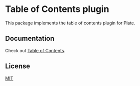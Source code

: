 # Table of Contents plugin

This package implements the table of contents plugin for Plate.

## Documentation

Check out
[Table of Contents](https://platejs.org/docs/toc).

## License

[MIT](../../LICENSE)
